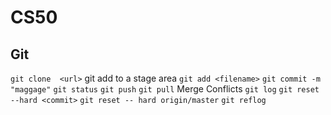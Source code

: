 # CS50

## Git

`git clone  <url>` git add to a  stage area 
`git add <filename>`
`git commit -m "maggage"`
`git status`
`git push`
`git pull`
Merge Conflicts
`git log`
`git reset --hard <commit>`
`git reset -- hard origin/master`
`git reflog`